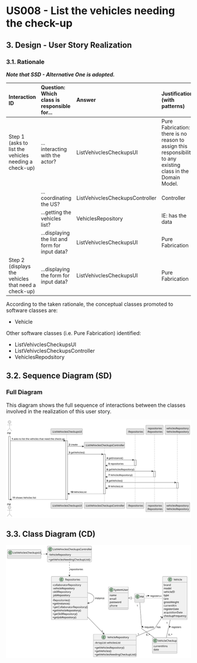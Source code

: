 # US008 - List the vehicles needing the check-up

## 3. Design - User Story Realization 

### 3.1. Rationale

_**Note that SSD - Alternative One is adopted.**_

| Interaction ID                                             | Question: Which class is responsible for...                                                                                   | Answer                                    | Justification (with patterns)                                                                                 |
|:-----------------------------------------------------------|:------------------------------------------------------------------------------------------------------------------------------|:------------------------------------------|:--------------------------------------------------------------------------------------------------------------|
| Step 1 (asks to list the vehicles needing a check\-up)  		 | 	... interacting with the actor?                                                                                              | ListVehivclesCheckupsUI                   | Pure Fabrication: there is no reason to assign this responsibility to any existing class in the Domain Model. |
| 			  		                                                    | 	... coordinating the US?                                                                                                     | ListVehivclesCheckupsController           | Controller                                                                                                    |
| 			  		                                                    | ...getting the vehicles list?                                                                                                 | VehiclesRepository                        | IE: has the data                                                                                              |
| 			  		                                                    | ...displaying the list and form for input data?	                                                                              | ListVehivclesCheckupsUI                   | Pure Fabrication                                                                                              |
| Step 2 (displays the vehicles that need a check-up)			  		 | ...displaying the form for input data?	      							                                                                          | ListVehivclesCheckupsUI                               | Pure Fabrication                                                                                              |

According to the taken rationale, the conceptual classes promoted to software classes are: 

* Vehicle


Other software classes (i.e. Pure Fabrication) identified: 

*  ListVehivclesCheckupsUI
*  ListVehivclesCheckupsController
*  VehiclesRepodsitory


## 3.2. Sequence Diagram (SD)
### Full Diagram

This diagram shows the full sequence of interactions between the classes involved in the realization of this user story.

![Sequence Diagram - Full](svg/us008-sequence-diagram-full.svg)

## 3.3. Class Diagram (CD)

![Class Diagram](svg/us008-class-diagram.svg)